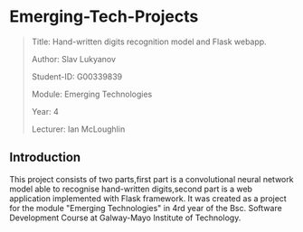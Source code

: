 # Emerging-Tech-Projects

>Title: Hand-written digits recognition model and Flask webapp.
>
>Author: Slav Lukyanov
>
>Student-ID: G00339839
>
>Module: Emerging Technologies
>
>Year: 4
>
>Lecturer: Ian McLoughlin

## Introduction

This project consists of two parts,first part is a convolutional neural network model able to recognise hand-written digits,second part is a web application implemented with Flask framework.
It was created as a project for the module "Emerging Technologies" in 4rd year of the Bsc. Software Development Course at Galway-Mayo Institute of Technology.

